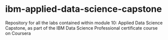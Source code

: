 # ibm-applied-data-science-capstone
Repository for all the labs contained within module 10: Applied Data Science Capstone, as part of the IBM Data Science Professional certificate course on Coursera
